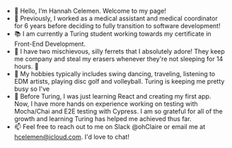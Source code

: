 - 🌻 Hello, I’m Hannah Celemen. Welcome to my page!
- 🏥 Previously, I worked as a medical assistant and medical coordinator for 6 years before deciding to fully transition to software development! 
- 📚 I am currently a Turing student working towards my certificate in Front-End Development.
- 🐾 I have two mischievous, silly ferrets that I absolutely adore! They keep me company and steal my erasers whenever they're not sleeping for 14 hours. 🤪
- 💛 My hobbies typically includes swing dancing, traveling, listening to EDM artists, playing disc golf and volleyball. Turing is keeping me pretty busy so I've 
- 🌱 Before Turing, I was just learning React and creating my first app. Now, I have more hands on experience working on testing with Mocha/Chai and E2E testing with Cypress. I am so grateful for all of the growth and learning Turing has helped me achieved thus far. 
- 📫 Feel free to reach out to me on Slack @ohClaire or email me at hcelemen@icloud.com. I'd love to chat! 



